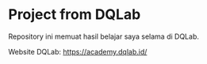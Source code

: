 # Project from DQLab

Repository ini memuat hasil belajar saya selama di DQLab.

Website DQLab: https://academy.dqlab.id/
